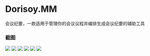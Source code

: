 #  Dorisoy.MM #

会议纪要，一款适用于管理你的会议议程并编排生成会议纪要的辅助工具

### 截图 ###
<img src="https://bitbucket.org/mschen_/dorisoy.mm/raw/d7b4248d7796a6cbc9e9ff7b2ada84aceb4fdbdf/s%20(6).png">
<img src="https://bitbucket.org/mschen_/dorisoy.mm/raw/d7b4248d7796a6cbc9e9ff7b2ada84aceb4fdbdf/s%20(5).png">
<img src="https://bitbucket.org/mschen_/dorisoy.mm/raw/d7b4248d7796a6cbc9e9ff7b2ada84aceb4fdbdf/s%20(4).png">
<img src="https://bitbucket.org/mschen_/dorisoy.mm/raw/d7b4248d7796a6cbc9e9ff7b2ada84aceb4fdbdf/s%20(3).png">
<img src="https://bitbucket.org/mschen_/dorisoy.mm/raw/d7b4248d7796a6cbc9e9ff7b2ada84aceb4fdbdf/s%20(2).png">
<img src="https://bitbucket.org/mschen_/dorisoy.mm/raw/d7b4248d7796a6cbc9e9ff7b2ada84aceb4fdbdf/s%20(1).png">
